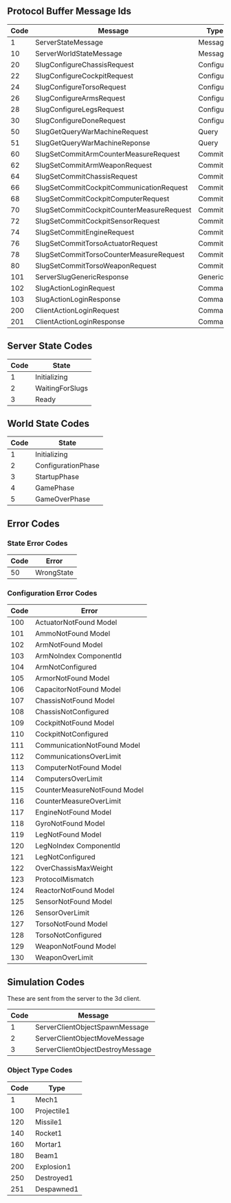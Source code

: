 ## Protocol Buffer Message Ids

| Code | Message                                   | Type
-------|-------------------------------------------|----------
|  1   | ServerStateMessage                        | Message
| 10   | ServerWorldStateMessage                   | Message
| 20   | SlugConfigureChassisRequest               | Configure
| 22   | SlugConfigureCockpitRequest               | Configure
| 24   | SlugConfigureTorsoRequest                 | Configure
| 26   | SlugConfigureArmsRequest                  | Configure
| 28   | SlugConfigureLegsRequest                  | Configure
| 30   | SlugConfigureDoneRequest                  | Configure
| 50   | SlugGetQueryWarMachineRequest             | Query
| 51   | SlugGetQueryWarMachineReponse             | Query
| 60   | SlugSetCommitArmCounterMeasureRequest     | Commit
| 62   | SlugSetCommitArmWeaponRequest             | Commit
| 64   | SlugSetCommitChassisRequest               | Commit
| 66   | SlugSetCommitCockpitCommunicationRequest  | Commit
| 68   | SlugSetCommitCockpitComputerRequest       | Commit
| 70   | SlugSetCommitCockpitCounterMeasureRequest | Commit
| 72   | SlugSetCommitCockpitSensorRequest         | Commit
| 74   | SlugSetCommitEngineRequest                | Commit
| 76   | SlugSetCommitTorsoActuatorRequest         | Commit
| 78   | SlugSetCommitTorsoCounterMeasureRequest   | Commit
| 80   | SlugSetCommitTorsoWeaponRequest           | Commit
| 101  | ServerSlugGenericResponse                 | Generic
| 102  | SlugActionLoginRequest                    | Command
| 103  | SlugActionLoginResponse                   | Command
| 200  | ClientActionLoginRequest                  | Command
| 201  | ClientActionLoginResponse                 | Command

## Server State Codes

| Code | State
-------|-----------------------------
| 1    | Initializing
| 2    | WaitingForSlugs
| 3    | Ready

## World State Codes

| Code | State
-------|-----------------------------
| 1    | Initializing
| 2    | ConfigurationPhase
| 3    | StartupPhase
| 4    | GamePhase
| 5    | GameOverPhase

## Error Codes

### State Error Codes

| Code | Error                       
-------|-----------
| 50   | WrongState

### Configuration Error Codes

| Code | Error                       
-------|-----------------------------
| 100  | ActuatorNotFound Model
| 101  | AmmoNotFound Model
| 102  | ArmNotFound Model
| 103  | ArmNoIndex ComponentId
| 104  | ArmNotConfigured
| 105  | ArmorNotFound Model
| 106  | CapacitorNotFound Model
| 107  | ChassisNotFound Model
| 108  | ChassisNotConfigured
| 109  | CockpitNotFound Model
| 110  | CockpitNotConfigured
| 111  | CommunicationNotFound Model
| 112  | CommunicationsOverLimit
| 113  | ComputerNotFound Model
| 114  | ComputersOverLimit
| 115  | CounterMeasureNotFound Model
| 116  | CounterMeasureOverLimit
| 117  | EngineNotFound Model
| 118  | GyroNotFound Model
| 119  | LegNotFound Model
| 120  | LegNoIndex ComponentId
| 121  | LegNotConfigured
| 122  | OverChassisMaxWeight
| 123  | ProtocolMismatch
| 124  | ReactorNotFound Model
| 125  | SensorNotFound Model
| 126  | SensorOverLimit
| 127  | TorsoNotFound Model
| 128  | TorsoNotConfigured
| 129  | WeaponNotFound Model
| 130  | WeaponOverLimit

## Simulation Codes

These are sent from the server to the 3d client.

| Code | Message
-------|---------------------------------
| 1    | ServerClientObjectSpawnMessage 
| 2    | ServerClientObjectMoveMessage 
| 3    | ServerClientObjectDestroyMessage 

### Object Type Codes

| Code | Type
-------|------------
| 1    | Mech1
| 100  | Projectile1
| 120  | Missile1
| 140  | Rocket1
| 160  | Mortar1
| 180  | Beam1
| 200  | Explosion1
| 250  | Destroyed1
| 251  | Despawned1
